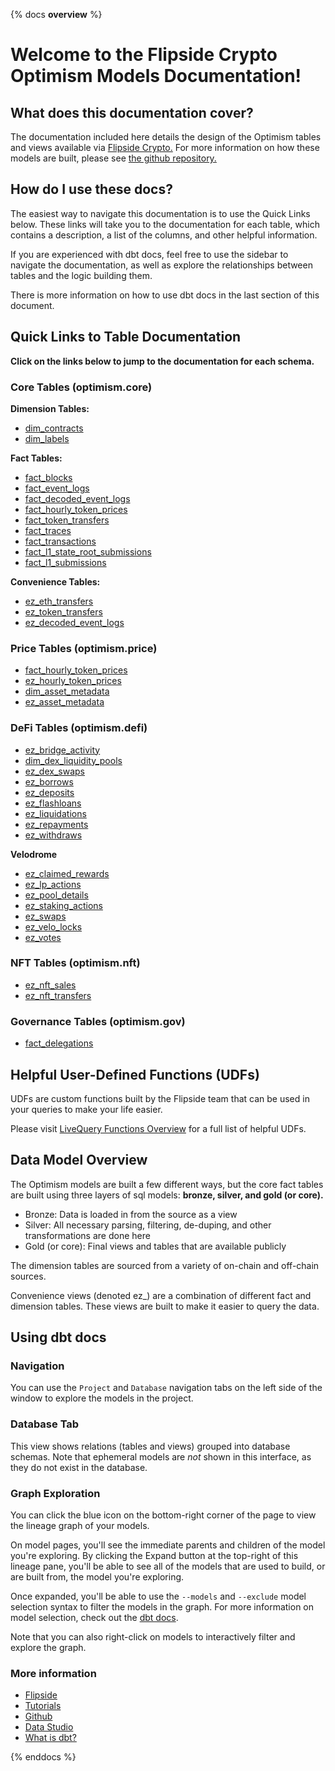 {% docs __overview__ %}

# Welcome to the Flipside Crypto Optimism Models Documentation!

## **What does this documentation cover?**
The documentation included here details the design of the Optimism tables and views available via [Flipside Crypto.](https://flipsidecrypto.xyz/) For more information on how these models are built, please see [the github repository.](https://github.com/FlipsideCrypto/optimism-models)

## **How do I use these docs?**
The easiest way to navigate this documentation is to use the Quick Links below. These links will take you to the documentation for each table, which contains a description, a list of the columns, and other helpful information.

If you are experienced with dbt docs, feel free to use the sidebar to navigate the documentation, as well as explore the relationships between tables and the logic building them.

There is more information on how to use dbt docs in the last section of this document.

## **Quick Links to Table Documentation**

**Click on the links below to jump to the documentation for each schema.**

### Core Tables (optimism.core)

**Dimension Tables:**
- [dim_contracts](https://flipsidecrypto.github.io/optimism-models/#!/model/model.optimism_models.core__dim_contracts)
- [dim_labels](https://flipsidecrypto.github.io/optimism-models/#!/model/model.optimism_models.core__dim_labels)

**Fact Tables:**
- [fact_blocks](https://flipsidecrypto.github.io/optimism-models/#!/model/model.optimism_models.core__fact_blocks)
- [fact_event_logs](https://flipsidecrypto.github.io/optimism-models/#!/model/model.optimism_models.core__fact_event_logs)
- [fact_decoded_event_logs](https://flipsidecrypto.github.io/optimism-models/#!/model/model.optimism_models.core__fact_decoded_event_logs)
- [fact_hourly_token_prices](https://flipsidecrypto.github.io/optimism-models/#!/model/model.optimism_models.core__fact_hourly_token_prices)
- [fact_token_transfers](https://flipsidecrypto.github.io/optimism-models/#!/model/model.optimism_models.core__fact_token_transfers)
- [fact_traces](https://flipsidecrypto.github.io/optimism-models/#!/model/model.optimism_models.core__fact_traces)
- [fact_transactions](https://flipsidecrypto.github.io/optimism-models/#!/model/model.optimism_models.core__fact_transactions)
- [fact_l1_state_root_submissions](https://flipsidecrypto.github.io/optimism-models/#!/model/model.optimism_models.core__fact_l1_state_root_submissions)
- [fact_l1_submissions](https://flipsidecrypto.github.io/optimism-models/#!/model/model.optimism_models.core__fact_l1_submissions)

**Convenience Tables:**
- [ez_eth_transfers](https://flipsidecrypto.github.io/optimism-models/#!/model/model.optimism_models.core__ez_eth_transfers)
- [ez_token_transfers](https://flipsidecrypto.github.io/optimism-models/#!/model/model.optimism_models.core__ez_token_transfers)
- [ez_decoded_event_logs](https://flipsidecrypto.github.io/optimism-models/#!/model/model.optimism_models.core__ez_decoded_event_logs)


### Price Tables (optimism.price)
- [fact_hourly_token_prices](https://flipsidecrypto.github.io/optimism-models/#!/model/model.optimism_models.price__fact_hourly_token_prices)
- [ez_hourly_token_prices](https://flipsidecrypto.github.io/optimism-models/#!/model/model.optimism_models.price__ez_hourly_token_prices)
- [dim_asset_metadata](https://flipsidecrypto.github.io/optimism-models/#!/model/model.optimism_models.price__dim_asset_metadata)
- [ez_asset_metadata](https://flipsidecrypto.github.io/optimism-models/#!/model/model.optimism_models.price__ez_asset_metadata)


### DeFi Tables (optimism.defi)
- [ez_bridge_activity](https://flipsidecrypto.github.io/optimism-models/#!/model/model.optimism_models.defi__ez_bridge_activity)
- [dim_dex_liquidity_pools](https://flipsidecrypto.github.io/optimism-models/#!/model/model.optimism_models.defi__dim_dex_liquidity_pools)
- [ez_dex_swaps](https://flipsidecrypto.github.io/optimism-models/#!/model/model.optimism_models.defi__ez_dex_swaps)
- [ez_borrows](https://flipsidecrypto.github.io/arbitrum-models/#!/model/model.arbitrum_models.defi__ez_borrows) 
- [ez_deposits](https://flipsidecrypto.github.io/arbitrum-models/#!/model/model.arbitrum_models.defi__ez_deposits)
- [ez_flashloans](https://flipsidecrypto.github.io/arbitrum-models/#!/model/model.arbitrum_models.defi__ez_flashloans)
- [ez_liquidations](https://flipsidecrypto.github.io/arbitrum-models/#!/model/model.arbitrum_models.defi__ez_liquidations)
- [ez_repayments](https://flipsidecrypto.github.io/arbitrum-models/#!/model/model.arbitrum_models.defi__ez_repayments)
- [ez_withdraws](https://flipsidecrypto.github.io/arbitrum-models/#!/model/model.arbitrum_models.defi__ez_withdraws)

**Velodrome**
 - [ez_claimed_rewards](https://flipsidecrypto.github.io/optimism-models/#!/model/model.optimism_models.velodrome__ez_claimed_rewards)
 - [ez_lp_actions](https://flipsidecrypto.github.io/optimism-models/#!/model/model.optimism_models.velodrome__ez_lp_actions)
 - [ez_pool_details](https://flipsidecrypto.github.io/optimism-models/#!/model/model.optimism_models.velodrome__ez_pool_details)
 - [ez_staking_actions](https://flipsidecrypto.github.io/optimism-models/#!/model/model.optimism_models.velodrome__ez_staking_actions)
 - [ez_swaps](https://flipsidecrypto.github.io/optimism-models/#!/model/model.optimism_models.velodrome__ez_swaps)
 - [ez_velo_locks](https://flipsidecrypto.github.io/optimism-models/#!/model/model.optimism_models.velodrome__ez_velo_locks)
 - [ez_votes](https://flipsidecrypto.github.io/optimism-models/#!/model/model.optimism_models.velodrome__ez_votes)

### NFT Tables (optimism.nft)

- [ez_nft_sales](https://flipsidecrypto.github.io/optimism-models/#!/model/model.optimism_models.nft__ez_nft_sales)
- [ez_nft_transfers](https://flipsidecrypto.github.io/optimism-models/#!/model/model.optimism_models.nft__ez_nft_transfers)

### Governance Tables (optimism.gov)
- [fact_delegations](https://flipsidecrypto.github.io/optimism-models/#!/model/model.optimism_models.gov__fact_delegations)

## **Helpful User-Defined Functions (UDFs)**

UDFs are custom functions built by the Flipside team that can be used in your queries to make your life easier. 

Please visit [LiveQuery Functions Overview](https://flipsidecrypto.github.io/livequery-models/#!/overview) for a full list of helpful UDFs.

## **Data Model Overview**

The Optimism models are built a few different ways, but the core fact tables are built using three layers of sql models: **bronze, silver, and gold (or core).**

- Bronze: Data is loaded in from the source as a view
- Silver: All necessary parsing, filtering, de-duping, and other transformations are done here
- Gold (or core): Final views and tables that are available publicly

The dimension tables are sourced from a variety of on-chain and off-chain sources.

Convenience views (denoted ez_) are a combination of different fact and dimension tables. These views are built to make it easier to query the data.

## **Using dbt docs**
### Navigation

You can use the ```Project``` and ```Database``` navigation tabs on the left side of the window to explore the models in the project.

### Database Tab

This view shows relations (tables and views) grouped into database schemas. Note that ephemeral models are *not* shown in this interface, as they do not exist in the database.

### Graph Exploration

You can click the blue icon on the bottom-right corner of the page to view the lineage graph of your models.

On model pages, you'll see the immediate parents and children of the model you're exploring. By clicking the Expand button at the top-right of this lineage pane, you'll be able to see all of the models that are used to build, or are built from, the model you're exploring.

Once expanded, you'll be able to use the ```--models``` and ```--exclude``` model selection syntax to filter the models in the graph. For more information on model selection, check out the [dbt docs](https://docs.getdbt.com/docs/model-selection-syntax).

Note that you can also right-click on models to interactively filter and explore the graph.


### **More information**
- [Flipside](https://flipsidecrypto.xyz)
- [Tutorials](https://docs.flipsidecrypto.com/our-data/tutorials)
- [Github](https://github.com/FlipsideCrypto/optimism-models)
- [Data Studio](https://flipsidecrypto.xyz/edit)
- [What is dbt?](https://docs.getdbt.com/docs/introduction)

{% enddocs %}
